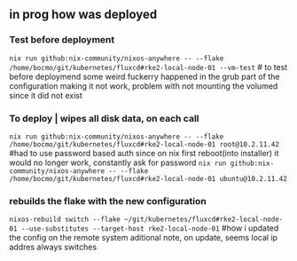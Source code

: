 ## in prog how was deployed

### Test before deployment
`nix run github:nix-community/nixos-anywhere -- --flake /home/bocmo/git/kubernetes/fluxcd#rke2-local-node-01 --vm-test` # to test before deploymend
some weird fuckerry happened in the grub part of the configuration making it not work, problem with not mounting the volumed since it did not exist

### To deploy | wipes all disk data, on each call
`nix run github:nix-community/nixos-anywhere -- --flake /home/bocmo/git/kubernetes/fluxcd#rke2-local-node-01 root@10.2.11.42` #had to use password based auth since on nix first reboot(into installer) it would no longer work, constantly ask for password
`nix run github:nix-community/nixos-anywhere -- --flake /home/bocmo/git/kubernetes/fluxcd#rke2-local-node-01 ubuntu@10.2.11.42`


### rebuilds the flake with the new configuration
`nixos-rebuild switch --flake ~/git/kubernetes/fluxcd#rke2-local-node-01 --use-substitutes --target-host rke2-local-node-01` #how i updated the config on the remote system
aditional note, on update, seems local ip addres always switches
